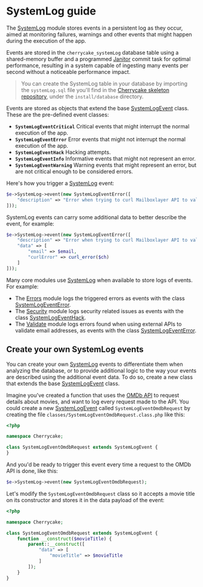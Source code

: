 # SystemLog guide

The [SystemLog](../reference/core-modules/systemlog/) module stores events in a persistent log as they occur, aimed at monitoring failures, warnings and other events that might happen during the execution of the app.

Events are stored in the `cherrycake_systemLog` database table using a shared-memory buffer and a programmed [Janitor](janitor-guide.md) commit task for optimal performance, resulting in a system capable of ingesting many events per second without a noticeable performance impact.

> You can create the SystemLog table in your database by importing the `systemLog.sql` file you'll find in the [Cherrycake skeleton repository](https://github.com/tin-cat/cherrycake-skeleton), under the `install/database` directory.

Events are stored as objects that extend the base [SystemLogEvent](../reference/core-classes/systemlogevent/) class. These are the pre-defined event classes:

* **`SystemLogEventCritical`** Critical events that might interrupt the normal execution of the app.
* **`SystemLogEventError`** Error events that might not interrupt the normal execution of the app.
* **`SystemLogEventHack`** Hacking attempts.
* **`SystemLogEventInfo`** Informative events that might not represent an error.
* **`SystemLogEventWarning`** Warning events that might represent an error, but are not critical enough to be considered errors.

Here's how you trigger a [SystemLog](../reference/core-modules/systemlog/) event:

```php
$e->SystemLog->event(new SystemLogEventError([
	"description" => "Error when trying to curl Mailboxlayer API to validate an email"
]));
```

SystemLog events can carry some additional data to better describe the event, for example:

```php
$e->SystemLog->event(new SystemLogEventError([
	"description" => "Error when trying to curl Mailboxlayer API to validate an email",
	"data" => [
		"email" => $email,
		"curlError" => curl_error($ch)
	]
]));
```

Many core modules use [SystemLog](../reference/core-modules/systemlog/) when available to store logs of events. For example:

* The [Errors](../reference/core-modules/errors.md) module logs the triggered errors as events with the class [SystemLogEventError](../reference/core-classes/systemlogevent/#subclasses).
* The [Security](../reference/core-modules/security/) module logs security related issues as events with the class [SystemLogEventHack](../reference/core-classes/systemlogevent/#subclasses).
* The [Validate](../reference/core-modules/validate.md) module logs errors found when using external APIs to validate email addresses, as events with the class [SystemLogEventError](../reference/core-classes/systemlogevent/#subclasses).

## Create your own SystemLog events

You can create your own [SystemLog](../reference/core-modules/systemlog/) events to differentiate them when analyzing the database, or to provide additional logic to the way your events are described using the additional event data. To do so, create a new class that extends the base [SystemLogEvent](../reference/core-classes/systemlogevent/) class.

Imagine you've created a function that uses the [OMDb API](https://www.omdbapi.com) to request details about movies, and want to log every request made to the API. You could create a new [SystemLogEvent](../reference/core-classes/systemlogevent/) called `SystemLogEventOmdbRequest` by creating the file `classes/SystemLogEventOmdbRequest.class.php` like this:

```php
<?php

namespace Cherrycake;

class SystemLogEventOmdbRequest extends SystemLogEvent {
}
```

And you'd be ready to trigger this event every time a request to the OMDb API is done, like this:

```php
$e->SystemLog->event(new SystemLogEventOmdbRequest);
```

Let's modify the `SystemLogEventOmdbRequest` class so it accepts a movie title on its constructor and stores it in the data payload of the event:



```php
<?php

namespace Cherrycake;

class SystemLogEventOmdbRequest extends SystemLogEvent {
    function __construct($movieTitle) {
        parent::__construct([
            "data" => [
                "movieTitle" => $movieTitle
            ]
        ]);
    }
}
```

